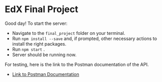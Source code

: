 # EdX Final Project
Good day!
To start the server: 
* Navigate to the `final_project` folder on your terminal.
* Run `npm install --save` and, if prompted, other necessary actions to install the right packages.
* Run `npm start` .
* Server should be running now.

For testing, here is the link to the Postman documentation of the API.
* [Link to Postman Documentation](https://documenter.getpostman.com/view/33726410/2sA3QqgtGi)
